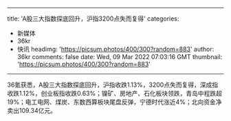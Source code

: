 
---
title: 'A股三大指数探底回升，沪指3200点失而复得'
categories: 
 - 新媒体
 - 36kr
 - 快讯
headimg: 'https://picsum.photos/400/300?random=883'
author: 36kr
comments: false
date: Wed, 09 Mar 2022 07:03:16 GMT
thumbnail: 'https://picsum.photos/400/300?random=883'
---

<div>   
36氪获悉，A股三大指数探底回升，沪指收跌1.13%，3200点失而复得，深成指收跌1.12%，创业板指收跌0.63%；镍矿、房地产、石化板块领跌，青岛中程跌超19%；电工电网、煤炭、东数西算板块尾盘反弹，宁德时代涨近4%；北向资金净卖出109.34亿元。  
</div>
            